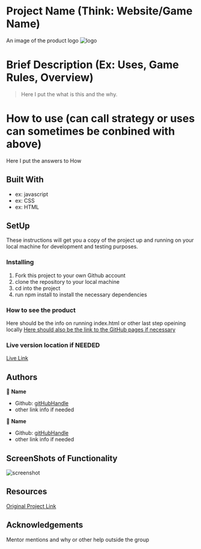 # Project Name (Think: Website/Game Name)

An image of the product logo
![logo](images/image.png)

# Brief Description (Ex: Uses, Game Rules, Overview)

> Here I put the what is this and the why.

# How to use (can call strategy or uses can sometimes be conbined with above)

Here I put the answers to How

## Built With

- ex: javascript
- ex: CSS
- ex: HTML

## SetUp

These instructions will get you a copy of the project up and running on your local machine for development and testing purposes. 

### Installing
1. Fork this project to your own Github account
2. clone the repository to your local machine
3. cd into the project
4. run npm install to install the necessary dependencies


### How to see the product

Here should be the info on running index.html or other last step opeining locally
[Here should also be the link to the GitHub pages if necessary](https://google.com)

### Live version location if NEEDED

[Live Link](https://google.com)


## Authors

👤 **Name**
- Github: [gitHubHandle](link)
- other link info if needed

👤 **Name**
- Github: [gitHubHandle](link)
- other link info if needed

## ScreenShots of Functionality

![screenshot](images/image.png)


## Resources

[Original Project Link](link)

## Acknowledgements

Mentor mentions and why or other help outside the group
